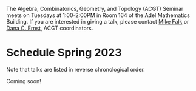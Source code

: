 The Algebra, Combinatorics, Geometry, and Topology (ACGT) Seminar meets on Tuesdays at 1:00-2:00PM in Room 164 of the Adel Mathematics Building. If you are interested in giving a talk, please contact [Mike Falk](mailto:Michael.Falk@nau.edu) or [Dana C. Ernst](http://danaernst.com), ACGT coordinators.

# Schedule Spring 2023 #

Note that talks are listed in reverse chronological order.

Coming soon!
